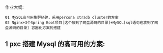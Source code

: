 作业大纲:

```
01 MySQL高可用集群搭建，采用percona xtradb cluster的方案
02 Nginx+3个Spring Boot项目[这个放到了网盘源码的目录]+MySQL[sql语句也放到了网盘源码的目录] 容器化方案的搭建
```

## 1 pxc 搭建 Mysql 的高可用的方案:



